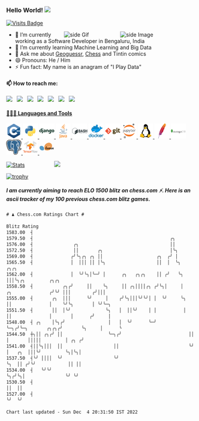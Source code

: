   ### Hello World!  <img src="https://github.com/sciencepal/sciencepal/blob/master/assets/Hi.gif" width="29px">
  [![Visits Badge](https://badges.pufler.dev/visits/sciencepal/sciencepal)](https://badges.pufler.dev/visits/sciencepal/sciencepal)
  
<img src="https://github.com/sciencepal/sciencepal/blob/master/assets/life_balance.gif" alt="side Image" align="right" width="200" height="auto" />
<a href="https://ko-fi.com/sciencepal"> <img src="https://media3.giphy.com/media/ZEB6yFbLnhyQf7g3hn/giphy.gif" alt="side Gif" align="right" width="150" height="auto"/> </a>
  
  - 🔭 I’m currently working as a Software Developer in Bengaluru, India
  - 🌱 I’m currently learning Machine Learning and Big Data
  - 💬 Ask me about [Geoguessr](https://youtu.be/9XFyngt1dk0?t=1268), [Chess](https://www.chess.com/member/sciencepal) and Tintin comics
  - 😄 Pronouns: He / Him
  - ⚡ Fun fact: My name is an anagram of "I Play Data"
  
  #### 📫 How to reach me:
  
  [<img src="https://upload.wikimedia.org/wikipedia/commons/8/83/Steam_icon_logo.svg" width="3.5%"/>](https://steamcommunity.com/id/mongocds/)  &nbsp; [<img src="https://github.com/sciencepal/sciencepal/blob/master/assets/discord-round.svg" width="3.5%"/>](https://discord.gg/MnUUbHe)  &nbsp; [<img src="https://img.icons8.com/color/48/000000/twitter.png" width="3.5%"/>](https://twitter.com/sciencepal)  &nbsp; [<img src="https://img.icons8.com/color/48/000000/linkedin.png" width="3.5%"/>](https://www.linkedin.com/in/adityapal1/)  &nbsp; [<img src="https://img.icons8.com/fluent/48/000000/facebook-new.png" width="3.5%"/>](https://www.facebook.com/sciencepal/)  &nbsp; [<img src="https://img.icons8.com/fluent/48/000000/instagram-new.png" width="3.5%"/>](https://www.instagram.com/aditya_sciencepal/)  &nbsp; <a href="mailto:aditya.pal.science@gmail.com"> <img src="https://img.icons8.com/fluent/48/000000/gmail.png" width="3.5%"/>
  
  #### 👨🏻‍💻 Languages and Tools <br />
  <code><img height="40" src="https://raw.githubusercontent.com/github/explore/80688e429a7d4ef2fca1e82350fe8e3517d3494d/topics/cpp/cpp.png"></code>
  <code><img height="40" src="https://raw.githubusercontent.com/github/explore/80688e429a7d4ef2fca1e82350fe8e3517d3494d/topics/python/python.png"></code>
  <code><img height="40" src="https://raw.githubusercontent.com/github/explore/80688e429a7d4ef2fca1e82350fe8e3517d3494d/topics/django/django.png"></code>
  <code><img height="40" src="https://raw.githubusercontent.com/github/explore/80688e429a7d4ef2fca1e82350fe8e3517d3494d/topics/java/java.png"></code>
  <code><img height="40" src="https://raw.githubusercontent.com/github/explore/80688e429a7d4ef2fca1e82350fe8e3517d3494d/topics/bash/bash.png"></code>
  <code><img height="40" src="https://raw.githubusercontent.com/github/explore/80688e429a7d4ef2fca1e82350fe8e3517d3494d/topics/docker/docker.png"></code>
  <code><img height="40" src="https://raw.githubusercontent.com/github/explore/80688e429a7d4ef2fca1e82350fe8e3517d3494d/topics/git/git.png"></code>
  <code><img height="40" src="https://raw.githubusercontent.com/github/explore/80688e429a7d4ef2fca1e82350fe8e3517d3494d/topics/jupyter-notebook/jupyter-notebook.png"></code>
  <code><img height="40" src="https://raw.githubusercontent.com/github/explore/80688e429a7d4ef2fca1e82350fe8e3517d3494d/topics/linux/linux.png"></code>
  <code><img height="40" src="https://raw.githubusercontent.com/github/explore/80688e429a7d4ef2fca1e82350fe8e3517d3494d/topics/maven/maven.png"></code>
  <code><img height="40" src="https://raw.githubusercontent.com/github/explore/80688e429a7d4ef2fca1e82350fe8e3517d3494d/topics/mongodb/mongodb.png"></code>
  <code><img height="40" src="https://raw.githubusercontent.com/github/explore/80688e429a7d4ef2fca1e82350fe8e3517d3494d/topics/postgresql/postgresql.png"></code>
  <code><img height="40" src="https://raw.githubusercontent.com/github/explore/80688e429a7d4ef2fca1e82350fe8e3517d3494d/topics/tensorflow/tensorflow.png"></code>
  <code><img height="40" src="https://raw.githubusercontent.com/github/explore/80688e429a7d4ef2fca1e82350fe8e3517d3494d/topics/scikit-learn/scikit-learn.png"></code>
  
  [![Stats](https://github-readme-stats.vercel.app/api?username=sciencepal&show_icons=true&theme=radical)](https://github-readme-stats.vercel.app/api?username=sciencepal&show_icons=true&theme=radical)&nbsp; &nbsp; &nbsp; &nbsp; &nbsp; &nbsp; &nbsp; &nbsp; &nbsp; &nbsp; <img src="https://github.com/sciencepal/sciencepal/blob/master/assets/saved.gif" width="195">
  
  [![trophy](https://github-profile-trophy.vercel.app/?username=sciencepal&theme=juicyfresh&no-frame=true&row=1&&margin-w=20&no-bg=true)](https://github-profile-trophy.vercel.app/?username=sciencepal&theme=juicyfresh&no-frame=true&row=1&&margin-w=20&no-bg=true)
  
  ##### I am currently aiming to reach ELO 1500 blitz on chess.com ⚡. Here is an ascii tracker of my 100 previous chess.com blitz games.

  ```
  # ♟︎ Chess.com Ratings Chart #
  
  Blitz Rating
 1583.00  ┤
 1579.50  ┤                                                   ╭╮
 1576.00  ┤               ╭╮                                  ││
 1572.50  ┤               ││       ╭╮                         │╰╮
 1569.00  ┤              ╭╯╰╮╭╮ ╭╮ ││                    ╭╮  ╭╯ │
 1565.50  ┤              │  │││ ││ │╰╮                   ││  │  ╰╮                      ╭╮╭╮
 1562.00  ┤              │  ╰╯╰╮│╰─╯ │      ╭╮   ╭╮╭╮    ││ ╭╯   ╰╮                     │││╰╮╭╮         ╭╮╭╮
 1558.50  ┤           ╭╮╭╯     ││    ╰╮     ││ ╭╮││││╭╮ ╭╯╰╮│     │    ╭╮              ╭╯╰╯ │││        ╭╯│││
 1555.00  ┤       ╭╮  │││      ╰╯     │    ╭╯╰╮│││╰╯╰╯│ │  ╰╯     ╰╮   ││              │    ╰╯╰╮       │ ╰╯╰─╮
 1551.50  ┤       ││  │╰╯             ╰╮   │  ││╰╯    │ │          │   ││              │       │      ╭╯     │
 1548.00  ┤ ╭╮    │╰╮╭╯                │   │  ╰╯      ╰─╯          ╰─╮╭╯╰─╮       ╭╮╭╮╭╯       ╰╮     │      ╰
 1544.50  ┼╮││ ╭╮╭╯ ││                 ╰─╮╭╯                         ││   │       │││││         │ ╭╮ ╭╯
 1541.00  ┤││╰╮│││  ││                   ││                          ╰╯   │   ╭╮  │││╰╯         ╰╮│╰╮│
 1537.50  ┤╰╯ ││││  ╰╯                   ╰╯                               ╰╮  ││ ╭╯╰╯            ││ ││
 1534.00  ┤   ╰╯╰╯                                                         ╰╮╭╯╰╮│               ╰╯ ╰╯
 1530.50  ┤                                                                 ││  ││
 1527.00  ┤                                                                 ╰╯  ╰╯

Chart last updated - Sun Dec  4 20:31:50 IST 2022  
  ```
  
